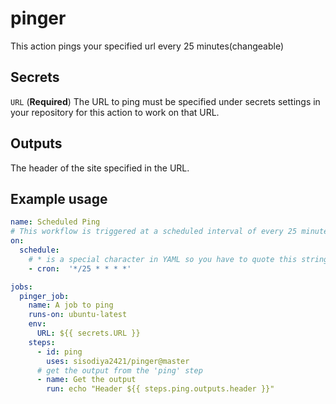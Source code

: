 # pinger

This action pings your specified url every 25 minutes(changeable)

## Secrets

`URL` (**Required**) The URL to ping must be specified under secrets settings in your repository for this action to work on that URL.

## Outputs

The header of the site specified in the URL.

## Example usage

```yml
name: Scheduled Ping
# This workflow is triggered at a scheduled interval of every 25 minutes
on:
  schedule:
    # * is a special character in YAML so you have to quote this string
    - cron:  '*/25 * * * *'

jobs:
  pinger_job:
    name: A job to ping
    runs-on: ubuntu-latest
    env:
      URL: ${{ secrets.URL }}
    steps:
      - id: ping
        uses: sisodiya2421/pinger@master
      # get the output from the 'ping' step
      - name: Get the output
        run: echo "Header ${{ steps.ping.outputs.header }}"
```
